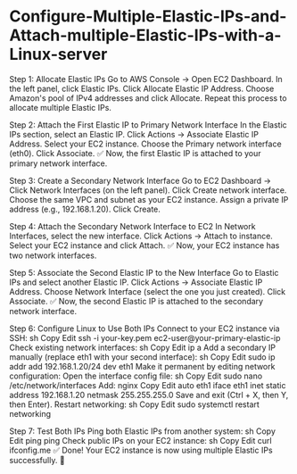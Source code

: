 # Configure-Multiple-Elastic-IPs-and-Attach-multiple-Elastic-IPs-with-a-Linux-server
Step 1: Allocate Elastic IPs
Go to AWS Console → Open EC2 Dashboard.
In the left panel, click Elastic IPs.
Click Allocate Elastic IP Address.
Choose Amazon's pool of IPv4 addresses and click Allocate.
Repeat this process to allocate multiple Elastic IPs.

Step 2: Attach the First Elastic IP to Primary Network Interface
In the Elastic IPs section, select an Elastic IP.
Click Actions → Associate Elastic IP Address.
Select your EC2 instance.
Choose the Primary network interface (eth0).
Click Associate.
✅ Now, the first Elastic IP is attached to your primary network interface.

Step 3: Create a Secondary Network Interface
Go to EC2 Dashboard → Click Network Interfaces (on the left panel).
Click Create network interface.
Choose the same VPC and subnet as your EC2 instance.
Assign a private IP address (e.g., 192.168.1.20).
Click Create.

Step 4: Attach the Secondary Network Interface to EC2
In Network Interfaces, select the new interface.
Click Actions → Attach to instance.
Select your EC2 instance and click Attach.
✅ Now, your EC2 instance has two network interfaces.

Step 5: Associate the Second Elastic IP to the New Interface
Go to Elastic IPs and select another Elastic IP.
Click Actions → Associate Elastic IP Address.
Choose Network Interface (select the one you just created).
Click Associate.
✅ Now, the second Elastic IP is attached to the secondary network interface.

Step 6: Configure Linux to Use Both IPs
Connect to your EC2 instance via SSH:
sh
Copy
Edit
ssh -i your-key.pem ec2-user@your-primary-elastic-ip
Check existing network interfaces:
sh
Copy
Edit
ip a
Add a secondary IP manually (replace eth1 with your second interface):
sh
Copy
Edit
sudo ip addr add 192.168.1.20/24 dev eth1
Make it permanent by editing network configuration:
Open the interface config file:
sh
Copy
Edit
sudo nano /etc/network/interfaces
Add:
nginx
Copy
Edit
auto eth1
iface eth1 inet static
    address 192.168.1.20
    netmask 255.255.255.0
Save and exit (Ctrl + X, then Y, then Enter).
Restart networking:
sh
Copy
Edit
sudo systemctl restart networking

Step 7: Test Both IPs
Ping both Elastic IPs from another system:
sh
Copy
Edit
ping <Elastic-IP-1>
ping <Elastic-IP-2>
Check public IPs on your EC2 instance:
sh
Copy
Edit
curl ifconfig.me
✅ Done! Your EC2 instance is now using multiple Elastic IPs successfully. 🚀
